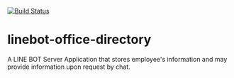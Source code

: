 [![Build Status](https://travis-ci.org/mrexmelle/linebot-office-directory.svg?branch=master)](https://travis-ci.org/mrexmelle/linebot-office-directory)

# linebot-office-directory
A LINE BOT Server Application that stores employee's information and may provide information upon request by chat.
